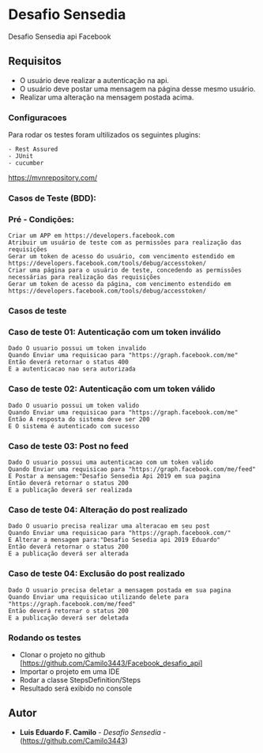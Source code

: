 # Desafio Sensedia

Desafio Sensedia api Facebook


## Requisitos

 - O usuário deve realizar a autenticação na api.
 - O usuário deve postar uma mensagem na página desse mesmo usuário.
 - Realizar uma alteração na mensagem postada acima.

### Configuracoes
Para rodar os testes foram ultilizados os seguintes plugins:

    - Rest Assured
    - JUnit
    - cucumber

https://mvnrepository.com/


### Casos de Teste (BDD):

### Pré - Condições:
    Criar um APP em https://developers.facebook.com
    Atribuir um usuário de teste com as permissões para realização das requisições
    Gerar um token de acesso do usuário, com vencimento estendido em https://developers.facebook.com/tools/debug/accesstoken/
    Criar uma página para o usuário de teste, concedendo as permissões necessárias para realização das requisições
    Gerar um token de acesso da página, com vencimento estendido em https://developers.facebook.com/tools/debug/accesstoken/


### Casos de teste

### Caso de teste 01: Autenticação com um token inválido
    Dado O usuario possui um token invalido
    Quando Enviar uma requisicao para "https://graph.facebook.com/me"
    Então deverá retornar o status 400
    E a autenticacao nao sera autorizada
### Caso de teste 02: Autenticação com um token válido
    Dado O usuario possui um token valido
    Quando Enviar uma requisicao para "https://graph.facebook.com/me"
    Então A resposta do sistema deve ser 200
    E O sistema é autenticado com sucesso

### Caso de teste 03: Post no feed
    Dado O usuario possui uma autenticacao com um token valido
    Quando Enviar uma requisicao para "https://graph.facebook.com/me/feed"
    E Postar a mensagem:"Desafio Sensedia Api 2019 em sua pagina
    Então deverá retornar o status 200
    E a publicação deverá ser realizada


### Caso de teste 04: Alteração do post realizado
    Dado O usuario precisa realizar uma alteracao em seu post
    Quando Enviar uma requisicao para "https://graph.facebook.com/"
    E Alterar a mensagem para:"Desafio Sesedia api 2019 Eduardo"
    Então deverá retornar o status 200
    E a publicação deverá ser alterada

### Caso de teste 04: Exclusão do post realizado
    Dado O usuario precisa deletar a mensagem postada em sua pagina
    Quando Enviar uma requisicao utilizando delete para "https://graph.facebook.com/me/feed"
    Então deverá retornar o status 200
    E a publicação deverá ser deletada


### Rodando os testes

- Clonar o projeto no github [https://github.com/Camilo3443/Facebook_desafio_api]
- Importar o projeto em uma IDE
- Rodar a classe StepsDefinition/Steps
- Resultado será exibido no console



## Autor

* **Luis Eduardo F. Camilo** - *Desafio Sensedia* - (https://github.com/Camilo3443)

